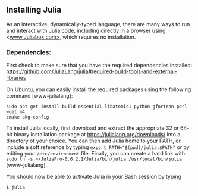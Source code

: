 ## Installing Julia

As an interactive, dynamically-typed language, there are many ways to run and
interact with Julia code, including directly in a browser using
<www.Juliabox.com>, which requires no installation. 

### Dependencies: 

First check to make sure that you have the required dependencies installed:
<https://github.com/JuliaLang/julia#required-build-tools-and-external-libraries>

On Ubuntu, you can easily install the required packages using the following
command [www-julialang]:

```
sudo apt-get install build-essential libatomic1 python gfortran perl wget m4
cmake pkg-config
```

To install Julia locally, first download and extract the appropriate 32 or 64-
bit binary installation package at <https://julialang.org/downloads/> into a
directory of your choice. You can then add Julia home to your PATH, or
include a soft reference by typing ```export PATH="$(pwd)/julia:$PATH"``` or by
editing your ```/etc/environment``` file. Finally, you can create a hard link
with:  ```sudo ln -s ~/JuliaPro-0.6.2.1/Julia/bin/julia /usr/local/bin/julia```
[www-julialang].

You should now be able to activate Julia in your Bash session by typing

```bash
$ julia
```
